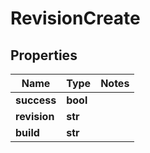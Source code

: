 # RevisionCreate

## Properties
Name | Type | Notes
------------ | ------------- | -------------
**success** | **bool** | 
**revision** | **str** | 
**build** | **str** | 


